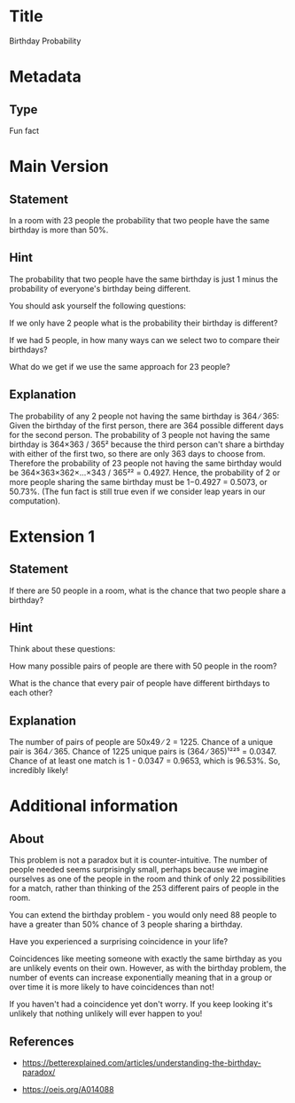 # Title

Birthday Probability

# Metadata

## Type

Fun fact

# Main Version

## Statement

In a room with 23 people the probability that two people have the same birthday is more than 50%.

## Hint

The probability that two people have the same birthday is just 1 minus the probability of everyone's birthday being different.

You should ask yourself the following questions:

If we only have 2 people what is the probability their birthday is different? 

If we had 5 people, in how many ways can we select two to compare their birthdays?

What do we get if we use the same approach for 23 people?

## Explanation

The probability of any 2 people not having the same birthday is 364 ∕ 365: Given the birthday of the first person, there are 364 possible different days for the second person. The probability of 3 people not having the same birthday is 364×363 / 365² because the third person can't share a birthday with either of the first two, so there are only 363 days to choose from. Therefore the probability of 23 people not having the same birthday would be 364×363×362×...×343 / 365²² = 0.4927. Hence, the probability of 2 or more people sharing the same birthday must be 1−0.4927 = 0.5073, or 50.73%. (The fun fact is still true even if we consider leap years in our computation).

# Extension 1

## Statement

If there are 50 people in a room, what is the chance that two people share a birthday?

## Hint

Think about these questions: 

How many possible pairs of people are there with 50 people in the room? 

What is the chance that every pair of people have different birthdays to each other?

## Explanation

The number of pairs of people are 50x49 ∕ 2 = 1225. Chance of a unique pair is 364 ∕ 365. Chance of 1225 unique pairs is (364 ∕ 365)¹²²⁵ = 0.0347. Chance of at least one match is 1 - 0.0347 = 0.9653, which is 96.53%. So, incredibly likely!

# Additional information

## About

This problem is not a paradox but it is counter-intuitive. The number of people needed seems surprisingly small, perhaps because we imagine ourselves as one of the people in the room and think of only 22 possibilities for a match, rather than thinking of the 253 different pairs of people in the room. 

You can extend the birthday problem - you would only need 88 people to have a greater than 50% chance of 3 people sharing a birthday.

Have you experienced a surprising coincidence in your life? 

Coincidences like meeting someone with exactly the same birthday as you are unlikely events on their own. However, as with the birthday problem, the number of events can increase exponentially meaning that in a group or over time it is more likely to have coincidences than not!

If you haven't had a coincidence yet don't worry. If you keep looking it's unlikely that nothing unlikely will ever happen to you! 

## References

* https://betterexplained.com/articles/understanding-the-birthday-paradox/

* https://oeis.org/A014088

